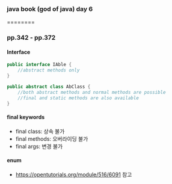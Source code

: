 ### java book (god of java) day 6

========

### pp.342 - pp.372

#### Interface

```java
public interface IAble {
	//abstract methods only
}

public abstract class AbClass {
	//both abstract methods and normal methods are possible
	//final and static methods are also available
}
```

#### final keywords

* final class: 상속 불가
* final methods: 오버라이딩 불가 
* final args: 변경 불가 

#### enum 

* https://opentutorials.org/module/516/6091 참고 
